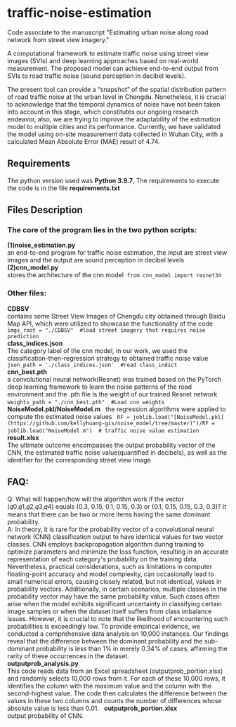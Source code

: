 # traffic-noise-estimation
Code associate to the manuscript "Estimating urban noise along road network from street view imagery."  

A computational framework to estimate traffic noise using street view images (SVIs) and deep learning approaches based on real-world measurement. The proposed model can achieve end-to-end output from SVIs to road traffic noise (sound perception in decibel levels).       

The present tool can provide a “snapshot” of the spatial distribution pattern of road traffic noise at the urban level in Chengdu. Nonetheless, it is crucial to acknowledge that the temporal dynamics of noise have not been taken into account in this stage, which constitutes our ongoing research endeavor, also, we are trying to improve the adaptability of the estimation model to multiple cities and its performance. Currently, we have validated the model using on-site measurement data collected in Wuhan City, with a calculated Mean Absolute Error (MAE) result of 4.74.            
## Requirements  
The python version used was **Python 3.9.7**, The requirements to execute the code is in the file **requirements.txt**   
## Files Description   
### The core of the program lies in the two python scripts:   
**(1)noise_estimation.py**  
an end-to-end program for traffic noise estimation, the input are street view images and the output are sound perception in decibel levels  
**(2)cnn_model.py**  
stores the architecture of the cnn model  
    ```from cnn_model import resnet34```   
### Other files:  
**CDBSV**   
contains some Street View Images of Chengdu city obtained through Baidu Map API, which were utilized to showcase the functionality of the code   
    ```imgs_root = "./CDBSV"  #load street imagery that requires noise prediction```   
**class_indices.json**  
The category label of the cnn model, in our work, we used the classification-then-regression strategy to obtained traffic noise value  
    ```json_path = './class_indices.json'  #read class_indict```  
**cnn_best.pth**   
a convolutional neural network(Resnet) was trained based on the PyTorch deep learning framework to learn the noise patterns of the road environment and the .pth file is the weight of our trained Resnet network  
    ```weights_path = "./cnn_best.pth"  #Load cnn weights```    
**NoiseModel.pkl/NoiseModel.m**    
the regression algorithms were applied to compute the estimated noise values    
    ```RF = joblib.load("[NoiseModel.pkl](https://github.com/kellyhuang-gis/noise_model/tree/master)")/RF = joblib.load("NoiseModel.m")  # traffic noise value estimation```      
**result.xlsx**  
The ultimate outcome encompasses the output probability vector of the CNN, the estimated traffic noise value(quantified in decibels), as well as the identifier for the corresponding street view image    
## FAQ:   
Q: What will happen/how will the algorithm work if the vector (𝑞0,𝑞1,𝑞2,𝑞3,𝑞4) equals (0.3, 0.15, 0.1, 0.15, 0.3) or (0.1, 0.15, 0.15, 0.3, 0.3)? It means that there can be two or more items having the same dominant probability.   
A: In theory, it is rare for the probability vector of a convolutional neural network (CNN) classification output to have identical values for two vector classes. CNN employs backpropagation algorithm during training to optimize parameters and minimize the loss function, resulting in an accurate representation of each category's probability on the training data. Nevertheless, practical considerations, such as limitations in computer floating-point accuracy and model complexity, can occasionally lead to small numerical errors, causing closely related, but not identical, values in probability vectors. Additionally, in certain scenarios, multiple classes in the probability vector may have the same probability value.  Such cases often arise when the model exhibits significant uncertainty in classifying certain image samples or when the dataset itself suffers from class imbalance issues. However, it is crucial to note that the likelihood of encountering such probabilities is exceedingly low.
To provide empirical evidence, we conducted a comprehensive data analysis on 10,000 instances. Our findings reveal that the difference between the dominant probability and the sub-dominant probability is less than 1% in merely 0.34% of cases, affirming the rarity of these occurrences in the dataset.  
**outputprob_analysis.py**  
This code reads data from an Excel spreadsheet (outputprob_portion.xlsx) and randomly selects 10,000 rows from it. For each of these 10,000 rows, it identifies the column with the maximum value and the column with the second-highest value. The code then calculates the difference between the values in these two columns and counts the number of differences whose absolute value is less than 0.01.     
**outputprob_portion.xlsx**    
output probability of CNN.
